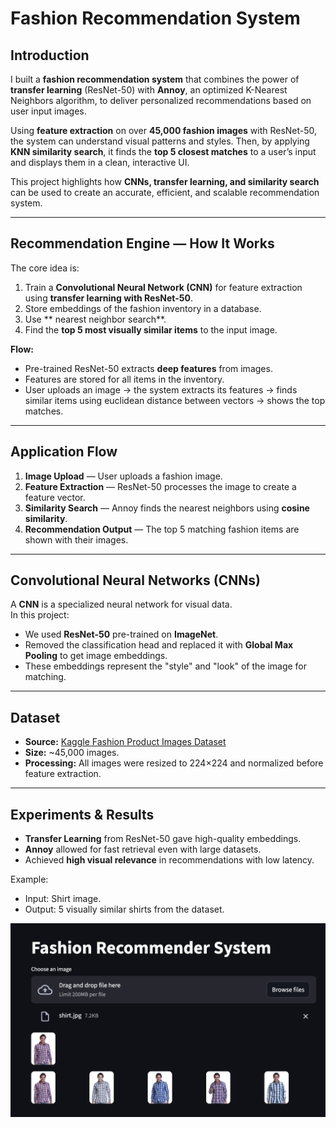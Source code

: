 # Fashion Recommendation System

## Introduction
I built a **fashion recommendation system** that combines the power of **transfer learning** (ResNet-50) with **Annoy**, an optimized K-Nearest Neighbors algorithm, to deliver personalized recommendations based on user input images.  

Using **feature extraction** on over **45,000 fashion images** with ResNet-50, the system can understand visual patterns and styles. Then, by applying **KNN similarity search**, it finds the **top 5 closest matches** to a user’s input and displays them in a clean, interactive UI.  

This project highlights how **CNNs, transfer learning, and similarity search** can be used to create an accurate, efficient, and scalable recommendation system.

---

## Recommendation Engine — How It Works
The core idea is:
1. Train a **Convolutional Neural Network (CNN)** for feature extraction using **transfer learning with ResNet-50**.
2. Store embeddings of the fashion inventory in a database.
3. Use ** nearest neighbor search**.
4. Find the **top 5 most visually similar items** to the input image.

**Flow:**
- Pre-trained ResNet-50 extracts **deep features** from images.
- Features are stored for all items in the inventory.
- User uploads an image → the system extracts its features → finds similar items using euclidean distance between vectors → shows the top matches.

---

## Application Flow
1. **Image Upload** — User uploads a fashion image.
2. **Feature Extraction** — ResNet-50 processes the image to create a feature vector.
3. **Similarity Search** — Annoy finds the nearest neighbors using **cosine similarity**.
4. **Recommendation Output** — The top 5 matching fashion items are shown with their images.

---

## Convolutional Neural Networks (CNNs)
A **CNN** is a specialized neural network for visual data.  
In this project:
- We used **ResNet-50** pre-trained on **ImageNet**.
- Removed the classification head and replaced it with **Global Max Pooling** to get image embeddings.
- These embeddings represent the "style" and "look" of the image for matching.

---

## Dataset
- **Source:** [Kaggle Fashion Product Images Dataset](https://www.kaggle.com/paramaggarwal/fashion-product-images-dataset)
- **Size:** ~45,000 images.
- **Processing:** All images were resized to 224×224 and normalized before feature extraction.

---

## Experiments & Results
- **Transfer Learning** from ResNet-50 gave high-quality embeddings.
- **Annoy** allowed for fast retrieval even with large datasets.
- Achieved **high visual relevance** in recommendations with low latency.

Example:
- Input: Shirt image.
- Output: 5 visually similar shirts from the dataset.

![Example Working](screenshots/screenshots.png)

